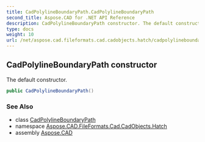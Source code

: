 ```yaml
---
title: CadPolylineBoundaryPath.CadPolylineBoundaryPath
second_title: Aspose.CAD for .NET API Reference
description: CadPolylineBoundaryPath constructor. The default constructor
type: docs
weight: 10
url: /net/aspose.cad.fileformats.cad.cadobjects.hatch/cadpolylineboundarypath/cadpolylineboundarypath/
---
```

## CadPolylineBoundaryPath constructor

The default constructor.

```csharp
public CadPolylineBoundaryPath()
```

### See Also

* class [CadPolylineBoundaryPath](../)
* namespace [Aspose.CAD.FileFormats.Cad.CadObjects.Hatch](../../cadpolylineboundarypath/)
* assembly [Aspose.CAD](../../../)


